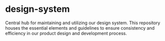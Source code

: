 # design-system
Central hub for maintaining and utilizing our design system. This repository houses the essential elements and guidelines to ensure consistency and efficiency in our product design and development process.

